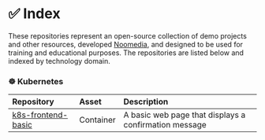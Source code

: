 # ✅ Index

These repositories represent an open-source collection of demo projects and other resources, developed [Noomedia](https://github.com/noomedia), and designed to be used for training and educational purposes. The repositories are listed below and indexed by technology domain.

### ☸️ Kubernetes

| Repository | Asset | Description |
| :--- | :--- | :--- |
| [k8s-frontend-basic](https://github.com/trainingdemos/k8s-frontend-basic#k8s-frontend-basic) | Container | A basic web page that displays a confirmation message |
